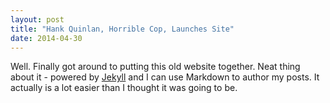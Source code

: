 ```yaml
---
layout: post
title: "Hank Quinlan, Horrible Cop, Launches Site"
date: 2014-04-30
---
```


Well. Finally got around to putting this old website together. Neat thing about
it - powered by [Jekyll](http://jekyllrb.com) and I can use Markdown to author 
my posts. It actually is a lot easier than I thought it was going to be.
